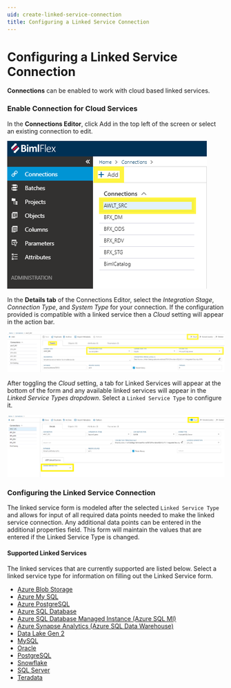 ```yaml
---
uid: create-linked-service-connection
title: Configuring a Linked Service Connection
---
```

# Configuring a Linked Service Connection

[//]: # (TODO: Include a summary of Linked Service purpose and use in connections)

**Connections** can be enabled to work with cloud based linked services.

### Enable Connection for Cloud Services

In the **Connections Editor**, click  Add in the top left of the screen or select an existing connection to edit.

![Connections Editor Menu -center][connections-module-list]

In the **Details tab** of the Connections Editor, select the *Integration Stage*, *Connection Type*, and *System Type* for your connection. If the configuration provided is compatible with a linked service then a *Cloud* setting will appear in the action bar.

![Connection Details Tab -center -50%][connections-details-tab]

After toggling the *Cloud* setting, a tab for Linked Services will appear at the bottom of the form and any available linked services will appear in the *Linked Service Types dropdown*. Select a `Linked Service Type` to configure it.

![Linked Service Dropdown -center -50%][connections-linked-service-dropdown]

### Configuring the Linked Service Connection

The linked service form is modeled after the selected `Linked Service Type` and allows for input of all required data points needed to make the linked service connection. Any additional data points can be entered in the additional properties field. This form will maintain the values that are entered if the Linked Service Type is changed.

#### Supported Linked Services

The linked services that are currently supported are listed below. Select a linked service type for information on filling out the Linked Service form.

+ [Azure Blob Storage](linked-service-adf-blob-storage.md)
+ [Azure My SQL](linked-service-adf-azure-mysql.md)
+ [Azure PostgreSQL](linked-service-adf-azure-postgresql.md)
+ [Azure SQL Database](linked-service-adf-sql-database.md)
+ [Azure SQL Database Managed Instance (Azure SQL MI)](linked-service-adf-sqlmi.md)
+ [Azure Synapse Analytics (Azure SQL Data Warehouse)](linked-service-adf-sql-data-warehouse.md)
+ [Data Lake Gen 2](linked-service-adf-datalake-gen-2.md)
+ [MySQL](linked-service-adf-mysql.md)
+ [Oracle](linked-service-adf-sql-server.md)
+ [PostgreSQL](linked-service-adf-sql-server.md)
+ [Snowflake](linked-service-snowflake.md)
+ [SQL Server](linked-service-adf-sql-server.md)
+ [Teradata](linked-service-adf-teradata.md)

[connections-module-list]: images/bimlflex-ss-app-connections-menu-list.png "Connections Module Menu"
[connections-details-tab]: images/bimlflex-ss-app-connections-details-tab.png "Connection Details Tab"
[connections-linked-service-dropdown]: images/bimlflex-ss-app-connections-cloud-linked-service-select-blank-highlighted.png "Linked Service Type Dropdown"
[akv]: images/bimlflex-ss-app-connections-akv.png "Azure Key Vault"
[akv-dd]: images/bimlflex-ss-app-connections-akv-dd.png "Azure Key Vault Drop Down"
